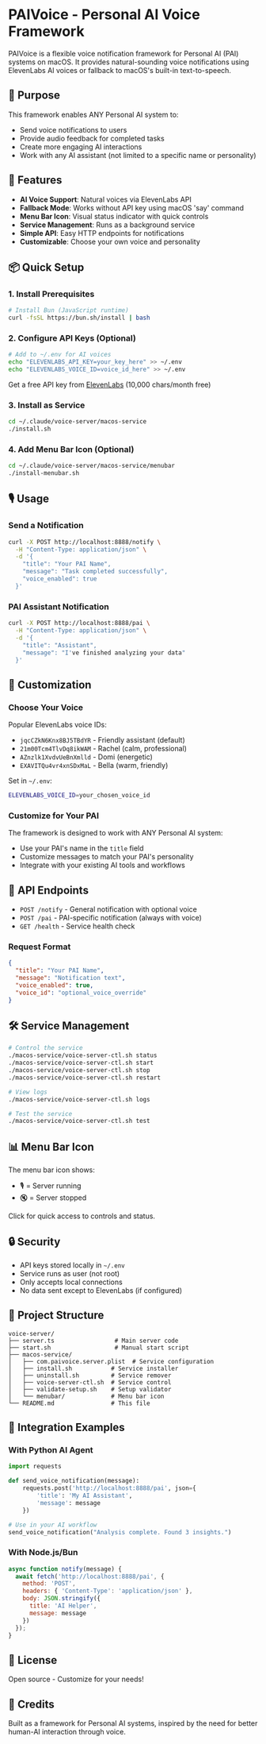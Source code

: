 # PAIVoice - Personal AI Voice Framework

PAIVoice is a flexible voice notification framework for Personal AI (PAI) systems on macOS. It provides natural-sounding voice notifications using ElevenLabs AI voices or fallback to macOS's built-in text-to-speech.

## 🎯 Purpose

This framework enables ANY Personal AI system to:
- Send voice notifications to users
- Provide audio feedback for completed tasks
- Create more engaging AI interactions
- Work with any AI assistant (not limited to a specific name or personality)

## 🚀 Features

- **AI Voice Support**: Natural voices via ElevenLabs API
- **Fallback Mode**: Works without API key using macOS 'say' command
- **Menu Bar Icon**: Visual status indicator with quick controls
- **Service Management**: Runs as a background service
- **Simple API**: Easy HTTP endpoints for notifications
- **Customizable**: Choose your own voice and personality

## 📦 Quick Setup

### 1. Install Prerequisites
```bash
# Install Bun (JavaScript runtime)
curl -fsSL https://bun.sh/install | bash
```

### 2. Configure API Keys (Optional)
```bash
# Add to ~/.env for AI voices
echo "ELEVENLABS_API_KEY=your_key_here" >> ~/.env
echo "ELEVENLABS_VOICE_ID=voice_id_here" >> ~/.env
```

Get a free API key from [ElevenLabs](https://elevenlabs.io) (10,000 chars/month free)

### 3. Install as Service
```bash
cd ~/.claude/voice-server/macos-service
./install.sh
```

### 4. Add Menu Bar Icon (Optional)
```bash
cd ~/.claude/voice-server/macos-service/menubar
./install-menubar.sh
```

## 🎙️ Usage

### Send a Notification
```bash
curl -X POST http://localhost:8888/notify \
  -H "Content-Type: application/json" \
  -d '{
    "title": "Your PAI Name",
    "message": "Task completed successfully",
    "voice_enabled": true
  }'
```

### PAI Assistant Notification
```bash
curl -X POST http://localhost:8888/pai \
  -H "Content-Type: application/json" \
  -d '{
    "title": "Assistant",
    "message": "I've finished analyzing your data"
  }'
```

## 🔧 Customization

### Choose Your Voice

Popular ElevenLabs voice IDs:
- `jqcCZkN6Knx8BJ5TBdYR` - Friendly assistant (default)
- `21m00Tcm4TlvDq8ikWAM` - Rachel (calm, professional)
- `AZnzlk1XvdvUeBnXmlld` - Domi (energetic)
- `EXAVITQu4vr4xnSDxMaL` - Bella (warm, friendly)

Set in `~/.env`:
```bash
ELEVENLABS_VOICE_ID=your_chosen_voice_id
```

### Customize for Your PAI

The framework is designed to work with ANY Personal AI system:
- Use your PAI's name in the `title` field
- Customize messages to match your PAI's personality
- Integrate with your existing AI tools and workflows

## 📡 API Endpoints

- `POST /notify` - General notification with optional voice
- `POST /pai` - PAI-specific notification (always with voice)
- `GET /health` - Service health check

### Request Format
```json
{
  "title": "Your PAI Name",
  "message": "Notification text",
  "voice_enabled": true,
  "voice_id": "optional_voice_override"
}
```

## 🛠️ Service Management

```bash
# Control the service
./macos-service/voice-server-ctl.sh status
./macos-service/voice-server-ctl.sh start
./macos-service/voice-server-ctl.sh stop
./macos-service/voice-server-ctl.sh restart

# View logs
./macos-service/voice-server-ctl.sh logs

# Test the service
./macos-service/voice-server-ctl.sh test
```

## 📊 Menu Bar Icon

The menu bar icon shows:
- 🎙️ = Server running
- 🔇 = Server stopped

Click for quick access to controls and status.

## 🔒 Security

- API keys stored locally in `~/.env`
- Service runs as user (not root)
- Only accepts local connections
- No data sent except to ElevenLabs (if configured)

## 📁 Project Structure

```
voice-server/
├── server.ts                 # Main server code
├── start.sh                  # Manual start script
├── macos-service/           
│   ├── com.paivoice.server.plist  # Service configuration
│   ├── install.sh           # Service installer
│   ├── uninstall.sh         # Service remover
│   ├── voice-server-ctl.sh  # Service control
│   ├── validate-setup.sh    # Setup validator
│   └── menubar/             # Menu bar icon
└── README.md                # This file
```

## 🤝 Integration Examples

### With Python AI Agent
```python
import requests

def send_voice_notification(message):
    requests.post('http://localhost:8888/pai', json={
        'title': 'My AI Assistant',
        'message': message
    })

# Use in your AI workflow
send_voice_notification("Analysis complete. Found 3 insights.")
```

### With Node.js/Bun
```javascript
async function notify(message) {
  await fetch('http://localhost:8888/pai', {
    method: 'POST',
    headers: { 'Content-Type': 'application/json' },
    body: JSON.stringify({
      title: 'AI Helper',
      message: message
    })
  });
}
```

## 📝 License

Open source - Customize for your needs!

## 🙏 Credits

Built as a framework for Personal AI systems, inspired by the need for better human-AI interaction through voice.